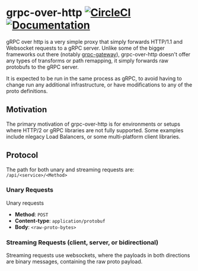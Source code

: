 # grpc-over-http [![CircleCI](https://circleci.com/gh/mfycheng/grpc-over-http.svg?style=svg)](https://circleci.com/gh/mfycheng/grpc-over-http) [![Documentation](https://godoc.org/mfycheng.dev/grpc-over-http?status.svg)](http://godoc.org/mfycheng.dev/grpc-over-http)

gRPC over http is a very simple proxy that simply forwards HTTP/1.1 and Websocket
requests to a gRPC server. Unlike some of the bigger frameworks out there (notably
[grpc-gateway](https://github.com/grpc-ecosystem/grpc-gateway)), grpc-over-http doesn't
offer any types of transforms or path remapping, it simply forwards raw protobufs to
the gRPC server.

It is expected to be run in the same process as gRPC, to avoid having to change run
any additional infrastructure, or have modifications to any of the proto definitions.

## Motivation

The primary motivation of grpc-over-http is for environments or setups where HTTP/2
or gRPC libraries are not fully supported. Some examples include nlegacy Load Balancers,
or some multi-platform client libraries.

## Protocol

The path for both unary and streaming requests are: `/api/<service>/<Method>`

### Unary Requests

Unary requests

* **Method**: `POST`
* **Content-type**: `application/protobuf`
* **Body**: `<raw-proto-bytes>`

### Streaming Requests (client, server, or bidirectional)

Streaming requests use websockets, where the payloads in
both directions are binary messages, containing the raw
proto payload.
